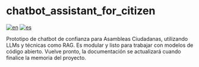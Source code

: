 # chatbot_assistant_for_citizen
[![en](https://img.shields.io/badge/lang-en-blue.svg)](https://github.com/briandaya/chatbot_assistant_for_citizen_assemblies/blob/master/README.md)
[![es](https://img.shields.io/badge/lang-es-red.svg)](https://github.com/briandaya/chatbot_assistant_for_citizen_assemblies/blob/master/README.es.md)

Prototipo de chatbot de confianza para Asambleas Ciudadanas, utilizando LLMs y técnicas como RAG. Es modular y listo para trabajar con modelos de código abierto.
Vuelve pronto, la documentación se actualizará cuando finalice la memoria del proyecto.
